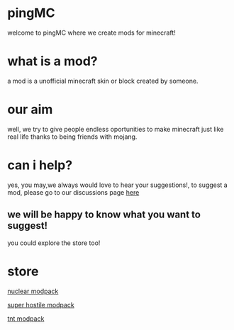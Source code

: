 # pingMC
welcome to pingMC where we create mods for minecraft!
# what is a mod?
a mod is a unofficial minecraft skin or block created by someone.
# our aim
well, we try to give people endless oportunities to make minecraft just like real life thanks to being friends with mojang.
# can i help?
yes, you may,we always would love to hear your suggestions!, to suggest a mod, please go to our discussions page [here](https://github.com/reter695/pingMC/discussions)
## we will be happy to know what you want to suggest!
you could explore the store too!
 # store
 [nuclear modpack](https://www.curseforge.com/minecraft/modpacks/nukestuffs/download?client=y)
 
[super hostile modpack](https://www.curseforge.com/minecraft/modpacks/super-hostile-modpack/download?client=y)
 
[tnt modpack](https://www.curseforge.com/minecraft/modpacks/tnt-pack/download?client=y)
